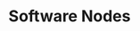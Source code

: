 ---
title: Software Nodes
position: 1.1
type: 
description: 
content_markdown: |-
  Software is categorized by edition, product, version, version group, major version and release. To query a specific category, you query the node that represents the category such as software editon, which is represented by the software editon node.
  <br>
  The software product is a good starting point when you want to start with a product name reference and then build out your query to include data from other software nodes. <br>
  <br>

  The following query examples return data that is specific to that software node: <br>

  * `MATCH (a:SOFTWARE_RELEASE) RETURN a` 
     Returns release data<br>
  * `MATCH (a:SOFTWARE_PRODUCT) RETURN a` 
     Returns product data<br>
  * `MATCH (a:SOFTWARE_EDITION) RETURN a` 
     Returns edition data<br>
  * `MATCH (a:SOFTWARE_VERSION) RETURN a` 
     Returns version data <br>
  * `MATCH (a:SOFTWARE_MAJOR_VERSION) RETURN a` 
     Returns major version data  <br>
  * `MATCH (a:SOFTWARE_VERSION_GROUP) RETURN a`
     Returns version group data  <br>

  <br>
  
  For more information about specific software nodes, click a link to go to the relevant page:

   * [Product node](../#apisw_prod115)
   * [Version node](../#apisw_verison12)
   * [Edition node](../#apisw_edition15)
   * [Release node](../#apisw_release16)

  Use a combination of the software nodes with relationships to query software data in Technopedia. <br>
  
  The following diagram shows the software nodes, manufacturer node, and node relationships.
  <br>
  ![API Image](/images/sw_graph.png){:class="img-responsive"} <br> 
  <br>
 
  #### Query Examples <br>
    
  To use the `MATCH` statements in the following examples, you append the `MATCH` statement to the following `/tql` endpoint and make a GET request from a API client or use cURL. <br>
  <br>
  `https://v6-1.technopedia.com/tql?q=<MATCH Statement>`
left_code_blocks:
  - code_block: |
      MATCH (n:SOFTWARE_PRODUCT)<-[:HAS_A]-(b:SOFTWARE_VERSION)<-[:HAS_A]-(x:SOFTWARE_RELEASE)-[:HAS_A]->(y:SOFTWARE_EDITION) 
      RETURN n.product, b.version, y.edition 
      LIMIT 5

      RESULTS

      {
        "results": [
            {
                
                "b.version": "4.0",
                "n.product": "Windows NT",
                "y.edition": "Server"
            },
            {
                "b.version": "4.0",
                "n.product": "Windows NT",
                "y.edition": "Server"
            },
            {
                "b.version": "4.0",
                "n.product": "Windows NT",
                "y.edition": "Server"
            },
            {
                "b.version": "3.5",
                "n.product": "Windows NT",
                "y.edition": "Server"
            },
            {
                "b.version": "3.51",
                "n.product": "Windows NT",
                "y.edition": "Server"
            }
        ]
      {  


    title: Example one
    language: javascript
  - code_block: >-
      MATCH (s:SOFTWARE_PRODUCT) 
      WHERE s.product CONTAINS "Vagrant Manager" 
      RETURN s
      
      
      RESPONSE SAMPLE

      {
        "results": [
            {
                "s.alias": null,
                "s.component": null,
                "s.created_at": "2017-08-23 14:23:31",
                "s.desupported_flag": null,
                "s.discontinued_flag": null,
                "s.family": null,
                "s.is_suite": "FALSE",
                "s.modified_at": "2017-12-18 16:44:19",
                "s.product": "Vagrant Manager for OS X",
                "s.technopedia_id": "895b9a9f-4484-437e-a8ba-528fc4ed6c70",
                "s.url": "https://github.com/lanayotech/vagrant-manager"
            },
            {
                "s.alias": null,
                "s.component": null,
                "s.created_at": "2017-08-23 14:23:57",
                "s.desupported_flag": null,
                "s.discontinued_flag": null,
                "s.family": null,
                "s.is_suite": "FALSE",
                "s.modified_at": "2017-08-23 18:30:03",
                "s.product": "Vagrant Manager",
                "s.technopedia_id": "db156f02-ba82-4c3b-bd68-d5eb29372c40",
                "s.url": "http://vagrantmanager.com/windows/"
            }
        ]
      {  

    title: Example 2
    language: javascript
  - code_block: |-
      MATCH (s:SOFTWARE_PRODUCT)-[:BELONGS_TO]->(cat2:CATEGORY_2) 
      WHERE s.product CONTAINS "Tools" 
      RETURN s.product, cat2.label 
      LIMIT 5

      RESULTS 

      {
        "results": [
            {
                "cat2.label": "Accounting",
                "s.product": "Estate Planning Tools"
            },
            {
                "cat2.label": "PIM & Contact Managers",
                "s.product": "FaxTools eXPert"
            },
            {
                "cat2.label": "PIM & Contact Managers",
                "s.product": "Password Recovery Tools"
            },
            {
                "cat2.label": "PIM & Contact Managers",
                "s.product": "OutlookTools"
            },
            {
                "cat2.label": "PIM & Contact Managers",
                "s.product": "Java Calendar Tools"
            }
       ]
      {  

    title: Example three
    language: javascript

  - code_block: |-
      MATCH (s:SOFTWARE_PRODUCT)-[:BELONGS_TO]->(cat2:CATEGORY_2)-[:BELONGS_TO]->(cat1:CATEGORY_1)-[:BELONGS_TO]->(catgrp:CATEGORY_GROUP) 
      WHERE s.product CONTAINS "Tools" RETURN s.product, cat1.label, cat2.label, catgrp.label 
      LIMIT 5

      RESULTS

      {
        "results": [
            {
                "cat1.label": "Product Lifecycle Management (PLM)",
                "cat2.label": "Product Data Management",
                "catgrp.label": "Business Applications",
                "s.product": "Service Desk Knowledge Tools"
            },
            {
                "cat1.label": "Product Lifecycle Management (PLM)",
                "cat2.label": "Product Data Management",
                "catgrp.label": "Business Applications",
                "s.product": "ServicePlus Knowledge Tools"
            },
            {
                "cat1.label": "Product Lifecycle Management (PLM)",
                "cat2.label": "Product Data Management",
                "catgrp.label": "Business Applications",
                "s.product": "Service Desk Knowledge Tools"
            },
            {
                "cat1.label": "Product Lifecycle Management (PLM)",
                "cat2.label": "Product Data Management",
                "catgrp.label": "Business Applications",
                "s.product": "JTB CAD Automation Tools"
            },
            {
                "cat1.label": "Manufacturing Resource Planning (MRP)",
                "cat2.label": "Plant/Shop Control",
                "catgrp.label": "Business Applications",
                "s.product": "PowerTools"
            }      
        ]
      {  

    title: Example four
    language: javascript

  - code_block: |-
      MATCH (n:SOFTWARE_RELEASE)-[:HAS_A]->(r:SOFTWARE_VERSION)-[:HAS_A]->(k:SOFTWARE_PRODUCT) 
      RETURN n, r, k 
      LIMIT 1

      RESULTS

      {
        "results": [
            {
                "k.alias": null,
                "k.component": null,
                "k.created_at": "2008-03-25 22:07:06",
                "k.desupported_flag": null,
                "k.discontinued_flag": null,
                "k.family": "Windows Live",
                "k.is_suite": "FALSE",
                "k.modified_at": "2011-03-21 17:47:50",
                "k.product": "ID Web Authentication Software Development Kit (SDK)",
                "k.technopedia_id": "359e53c0-6cda-4e3b-aaa1-2b05537ca718",
                "k.url": "http://www.microsoft.com/Downloads/details.aspx?familyid=E565FC92-D5F6-4F5F-8713-4DD1C90DE19F&displaylang=en",
                "n.created_at": "2010-01-08 21:17:49",
                "n.desupported_flag": null,
                "n.discontinued_flag": null,
                "n.modified_at": "2014-04-01 14:52:04",
                "n.technopedia_id": "4aa33382-7a99-4210-8e71-7b7680879acd",
                "n.url": null,
                "r.created_at": "2010-01-08 21:04:11",
                "r.desupported_flag": null,
                "r.modified_at": "2012-05-17 18:24:50",
                "r.order": "1",
                "r.patch_level": null,
                "r.technopedia_id": "154568f0-d0b3-4afd-9a4d-079dfc4ebe69",
                "r.version": "1.0"
            }
        ]
      {  

    title: Example five
    language: javascript
  - code_block: |-
      MATCH (sp:SOFTWARE_PRODUCT)<-[:HAS_A]-(se:SOFTWARE_EDITION)<-[:HAS_A]-(srelease:SOFTWARE_RELEASE) 
      RETURN sp.product, se.edition, srelease.technopedia_id 
      LIMIT 5

      RESULTS

      {
        "results": [
            {
                "se.edition": "Server",
                "sp.product": "Windows NT",
                "srelease.technopedia_id": "6f5a33e3-0cc4-4a39-90b4-4ca8c2d1e488"
            },
            {
                "se.edition": "Server",
                "sp.product": "Windows NT",
                "srelease.technopedia_id": "42ec9c15-6fda-4ec4-97dd-a89d454c35a7"
            },
            {
                "se.edition": "Server",
                "sp.product": "Windows NT",
                "srelease.technopedia_id": "cdb759aa-4ce7-49cf-b8ee-5a9c9f441d59"
            },
            {
                "se.edition": "Server",
                "sp.product": "Windows NT",
                "srelease.technopedia_id": "5cdfbb2e-611f-4f50-abf1-26e7eee235f0"
            },
            {
                "se.edition": "Server",
                "sp.product": "Windows NT",
                "srelease.technopedia_id": "9848e1a2-0116-4b62-91da-ee681da8ad1a"
            }
        ]
      {  

    title: Example six
    language: javascript  

  - code_block: |-
      curl -G -H "Authorization: Bearer b93477a9-057b-4878-a16b93477a9-057b-4878-a16f-d7f7d1f27a7af-d7f7d1f27a7a" "https://v6.technopedia.com/tql" --data-urlencode' "q=MATCH (h:SOFTWARE_PRODUCT) RETURN h.product"

      
    title: cURL
    language: bash
right_code_blocks:
  - code_block: |2
      Software consists of the following nodes:

      SOFTWARE_PRODUCT
      SOFTWARE_VERSION
      SOFTWARE_VERSION_GROUP
      SOFTWARE_MAJOR_VERSION
      SOFTWARE_EDITION
      SOFTWARE_RELEASE

      Query specific software data by using the individual nodes, or use relationships to connect nodes.      

    title: Software Nodes
    language: text
  - code_block: |2-
      SOFTWARE NODES RELATIONSHIPS

      (SOFTWARE_PRODUCT)<-[:HAS_A]-(SOFTWARE_EDITION)

      (SOFTWARE_RELEASE)-[:HAS_A]->(SOFTWARE_EDITION)

      (MANUFACTURER)<-[:HAS_A]-(SOFTWARE_PRODUCT)

      (SOFTWARE_VERSION)<-[:HAS_A]-(SOFTWARE_RELEASE)

      (SOFTWARE_VERSION)-[:HAS_A]->(SOFTWARE_VERSION_GROUP)

      (SOFTWARE_VERSION)-[:HAS_A]->(SOFTWARE_MAJOR VERSION)

      (SOFTWARE_RELEASE)-[:HAS_A]->(SUPPORT_STAGE)

      (SOFTWARE_RELEASE)-[:HAS_A]->(SOFTWARE_EDITION)-[:HAS_A]->(SUPPORT_POLICY)

      (SOFTWARE_RELEASE)-[:HAS_A]->(COMPATIBLE_PLATFORM)

      (SOFTWARE_RELEASE)-[:HAS_A]->(CERTIFICATION)

      



    title: Software Nodes Relationships
    language: text
  - code_block: |2-
      WHERE
      Return software products where the name field is equal to ‘Office’. 

      MATCH (s:SOFTWARE_PRODUCT) WHERE s.product = "Office"  RETURN s

      AND
      Return software products where name is Office and the family is HealthMatics. 

      MATCH (s:SOFTWARE_PRODUCT) WHERE s.product = "Office" AND s.family = "HealthMatics" RETURN s 
           
      OR
      Return software products where product name is Office or HealthMatics. 

      MATCH (s:SOFTWARE_PRODUCT) WHERE s.product = "Office" OR s.product = "HealthMatics" RETURN s 
            
      COUNT
      Return count of records. 

      MATCH (s:SOFTWARE_PRODUCT) RETURN count(*) 

      DISTINCT
      Return distinct records only, which do not show duplicates.

      MATCH (s:SOFTWARE_PRODUCT) WHERE s.product = "Microsoft Exchange Server Monitor" RETURN DISTINCT s 
      
      CONTAINS
      Use the CONTAINS clause to return results when an attribute word value is matched. 

      MATCH (s:SOFTWARE_PRODUCT) WHERE s.product CONTAINS "Microsoft" RETURN s 

      AS
      Return output parameter as another name. 

      MATCH (n:SOFTWARE_EDITION) RETURN n.edition as ED, n.modified_at as MOD

      ORDER BY  <br>
      Sort in ascending (ASC) or descending (DESC) order
      
      MATCH (n:SOFTWARE_PRODUCT) RETURN n.product ORDER BY n.product ASC
      MATCH (n:SOFTWARE_PRODUCT) RETURN n.product ORDER BY n.product DESC

      Operators =, <>, >, <, >=, <=
    title: TQL Clauses
    language: text
---